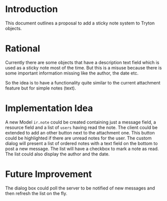 # Introduction #

This document outlines a proposal to add a sticky note system to Tryton objects.

# Rational #

Currently there are some objects that have a description text field which is used as a sticky note most of the time. But this is a misuse because there is  some important information missing like the author, the date etc.

So the idea is to have a functionality quite similar to the current attachment feature but for simple notes (text).

# Implementation Idea #

A new Model `ir.note` could be created containing just a message field, a resource field and a list of `users` having read the note.
The client could be extended to add an other button next to the attachment one. This button could be highlighted if there are unread notes for the user.
The custom dialog will present a list of ordered notes with a text field on the bottom to post a new message. The list will have a checkbox to mark a note as read.
The list could also display the author and the date.

# Future Improvement #

The dialog box could poll the server to be notified of new messages and then refresh the list on the fly.